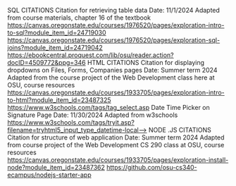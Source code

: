 SQL CITATIONS
Citation for retrieving table data
Date: 11/1/2024
Adapted from course materials, chapter 16 of the textbook
https://canvas.oregonstate.edu/courses/1976520/pages/exploration-intro-to-sql?module_item_id=24719030
https://canvas.oregonstate.edu/courses/1976520/pages/exploration-sql-joins?module_item_id=24719042
https://ebookcentral.proquest.com/lib/osu/reader.action?docID=4509772&ppg=346
HTML CITATIONS
Citation for displaying dropdowns on Files, Forms, Companies pages
Date: Summer term 2024
Adapted from the course project of the Web Development class here at OSU, course resources
https://canvas.oregonstate.edu/courses/1933705/pages/exploration-intro-to-html?module_item_id=23487325
https://www.w3schools.com/tags/tag_select.asp
Date Time Picker on Signature Page
Date: 11/30/2024
Adapted from w3schools
https://www.w3schools.com/tags/tryit.asp?filename=tryhtml5_input_type_datetime-local-->
NODE .JS CITATIONS
Citation for structure of web application
Date: Summer term 2024
Adapted from course project of the Web Development CS 290 class at OSU, course resources
https://canvas.oregonstate.edu/courses/1933705/pages/exploration-install-node?module_item_id=23487362
https://github.com/osu-cs340-ecampus/nodejs-starter-app
